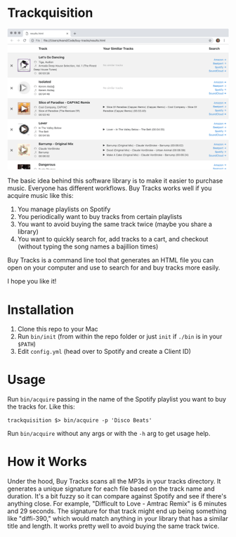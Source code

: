 # Trackquisition

![Screenshot](./screenshot.png "Screenshot")

The basic idea behind this software library is to make it easier to purchase music. Everyone has different workflows. Buy Tracks works well if you acquire music like this:

1. You manage playlists on Spotify
1. You periodically want to buy tracks from certain playlists
1. You want to avoid buying the same track twice (maybe you share a library)
1. You want to quickly search for, add tracks to a cart, and checkout (without typing the song names a bajillion times)

Buy Tracks is a command line tool that generates an HTML file you can open on your computer and use to search for and buy tracks more easily.

I hope you like it!

# Installation

1. Clone this repo to your Mac
1. Run `bin/init` (from within the repo folder or just `init` if `./bin` is in your `$PATH`)
1. Edit `config.yml` (head over to Spotify and create a Client ID)

# Usage

Run `bin/acquire` passing in the name of the Spotify playlist you want to buy the tracks for. Like this:

```
trackquisition $> bin/acquire -p 'Disco Beats'
```

Run `bin/acquire` without any args or with the `-h` arg to get usage help.

# How it Works

Under the hood, Buy Tracks scans all the MP3s in your tracks directory. It generates a unique signature for each file based on the track name and duration. It's a bit fuzzy so it can compare against Spotify and see if there's anything close. For example, "Difficult to Love - Amtrac Remix" is 6 minutes and 29 seconds. The signature for that track might end up being something like "diffi-390," which would match anything in your library that has a similar title and length. It works pretty well to avoid buying the same track twice.
